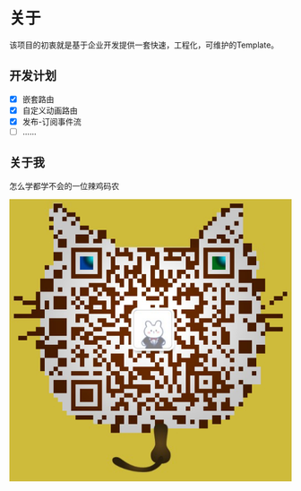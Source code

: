 # 关于

该项目的初衷就是基于企业开发提供一套快速，工程化，可维护的Template。

## 开发计划

- [x] 嵌套路由
- [x] 自定义动画路由
- [x] 发布-订阅事件流
- [ ] ......

## 关于我

怎么学都学不会的一位辣鸡码农

![image-20200813103611572](./about.assets/image-20200813103611572.png)
